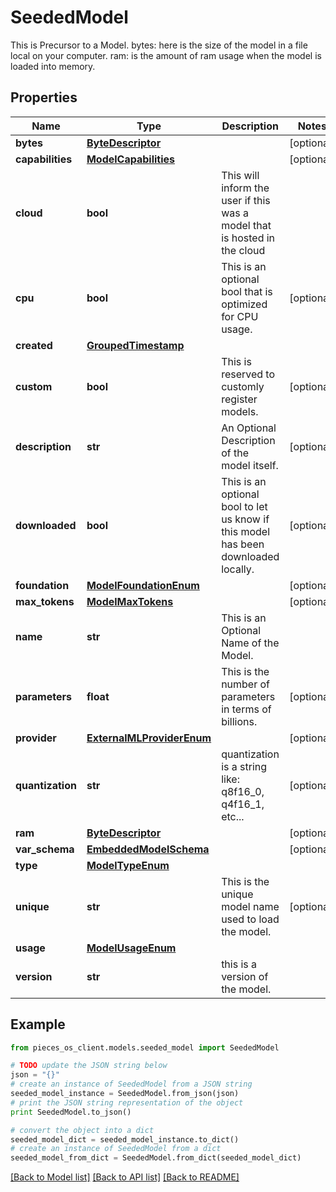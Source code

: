 # SeededModel

This is Precursor to a Model.  bytes: here is the size of the model in a file local on your computer. ram: is the amount of ram usage when the model is loaded into memory.

## Properties
Name | Type | Description | Notes
------------ | ------------- | ------------- | -------------
**bytes** | [**ByteDescriptor**](ByteDescriptor.md) |  | [optional] 
**capabilities** | [**ModelCapabilities**](ModelCapabilities.md) |  | [optional] 
**cloud** | **bool** | This will inform the user if this was a model that is hosted in the cloud | 
**cpu** | **bool** | This is an optional bool that is optimized for CPU usage. | [optional] 
**created** | [**GroupedTimestamp**](GroupedTimestamp.md) |  | 
**custom** | **bool** | This is reserved to customly register models. | [optional] 
**description** | **str** | An Optional Description of the model itself. | [optional] 
**downloaded** | **bool** | This is an optional bool to let us know if this model has been downloaded locally. | [optional] 
**foundation** | [**ModelFoundationEnum**](ModelFoundationEnum.md) |  | [optional] 
**max_tokens** | [**ModelMaxTokens**](ModelMaxTokens.md) |  | [optional] 
**name** | **str** | This is an Optional Name of the Model. | 
**parameters** | **float** | This is the number of parameters in terms of billions. | [optional] 
**provider** | [**ExternalMLProviderEnum**](ExternalMLProviderEnum.md) |  | [optional] 
**quantization** | **str** | quantization is a string like: q8f16_0,  q4f16_1, etc... | [optional] 
**ram** | [**ByteDescriptor**](ByteDescriptor.md) |  | [optional] 
**var_schema** | [**EmbeddedModelSchema**](EmbeddedModelSchema.md) |  | [optional] 
**type** | [**ModelTypeEnum**](ModelTypeEnum.md) |  | 
**unique** | **str** | This is the unique model name used to load the model. | [optional] 
**usage** | [**ModelUsageEnum**](ModelUsageEnum.md) |  | 
**version** | **str** | this is a version of the model. | 

## Example

```python
from pieces_os_client.models.seeded_model import SeededModel

# TODO update the JSON string below
json = "{}"
# create an instance of SeededModel from a JSON string
seeded_model_instance = SeededModel.from_json(json)
# print the JSON string representation of the object
print SeededModel.to_json()

# convert the object into a dict
seeded_model_dict = seeded_model_instance.to_dict()
# create an instance of SeededModel from a dict
seeded_model_from_dict = SeededModel.from_dict(seeded_model_dict)
```
[[Back to Model list]](../README.md#documentation-for-models) [[Back to API list]](../README.md#documentation-for-api-endpoints) [[Back to README]](../README.md)


